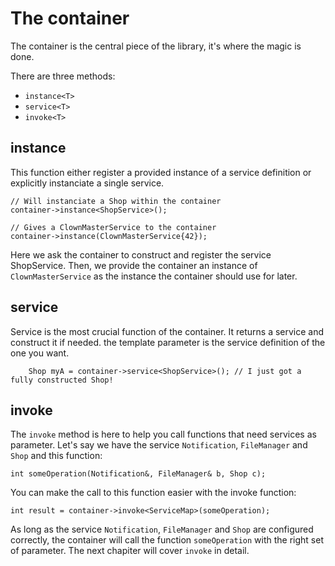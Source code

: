 The container
=============

The container is the central piece of the library, it's where the magic is done.

There are three methods:

 * `instance<T>`
 * `service<T>`
 * `invoke<T>`

## instance
This function either register a provided instance of a service definition or explicitly instanciate a single service.

    // Will instanciate a Shop within the container
    container->instance<ShopService>();
    
    // Gives a ClownMasterService to the container
    container->instance(ClownMasterService{42});

Here we ask the container to construct and register the service ShopService. Then, we provide the container an instance of `ClownMasterService` as the instance the container should use for later.

## service
Service is the most crucial function of the container. It returns a service and construct it if needed. the template parameter is the service definition of the one you want.

        Shop myA = container->service<ShopService>(); // I just got a fully constructed Shop!

## invoke
The `invoke` method is here to help you call functions that need services as parameter. Let's say we have the service `Notification`, `FileManager` and `Shop` and this function:

    int someOperation(Notification&, FileManager& b, Shop c);

You can make the call to this function easier with the invoke function:

    int result = container->invoke<ServiceMap>(someOperation);

As long as the service `Notification`, `FileManager` and `Shop` are configured correctly, the container will call the function `someOperation` with the right set of parameter.
The next chapiter will cover `invoke` in detail.

